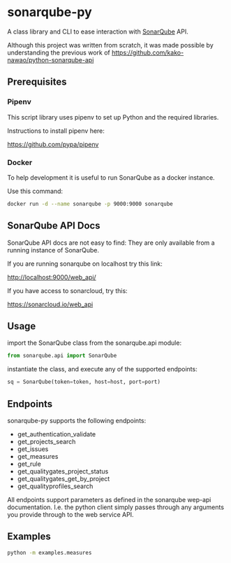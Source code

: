 # sonarqube-py

A class library and CLI to ease interaction with [SonarQube](https://www.sonarqube.org/) API.

Although this project was written from scratch, it was made possible by understanding
the previous work of <https://github.com/kako-nawao/python-sonarqube-api>

## Prerequisites

### Pipenv

This script library uses pipenv to set up Python and the required libraries.

Instructions to install pipenv here:

<https://github.com/pypa/pipenv>

### Docker

To help development it is useful to run SonarQube as a docker instance.

Use this command:

```bash
docker run -d --name sonarqube -p 9000:9000 sonarqube
```

## SonarQube API Docs

SonarQube API docs are not easy to find: They are only available from a running instance of SonarQube.

If you are running sonarqube on localhost try this link:

<http://localhost:9000/web_api/>

If you have access to sonarcloud, try this:

<https://sonarcloud.io/web_api>

## Usage

import the SonarQube class from the sonarqube.api module:

```python
from sonarqube.api import SonarQube
```

instantiate the class, and execute any of the supported endpoints:

```python
sq = SonarQube(token=token, host=host, port=port)
```

## Endpoints

sonarqube-py supports the following endpoints:

* get_authentication_validate
* get_projects_search
* get_issues
* get_measures
* get_rule
* get_qualitygates_project_status
* get_qualitygates_get_by_project
* get_qualityprofiles_search

All endpoints support parameters as defined in the sonarqube wep-api documentation.
I.e. the python client simply passes through any arguments you provide through to the web service API.

## Examples

```bash
python -m examples.measures
````
